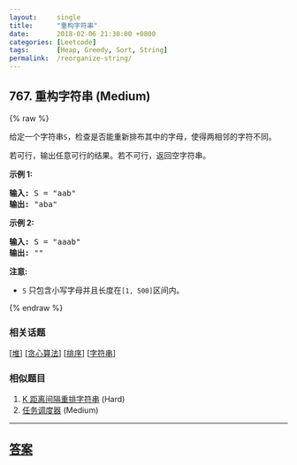 ```yaml
---
layout:     single
title:      "重构字符串"
date:       2018-02-06 21:30:00 +0800
categories: [Leetcode]
tags:       [Heap, Greedy, Sort, String]
permalink:  /reorganize-string/
---
```


## 767. 重构字符串 (Medium)

{% raw %}

<p>给定一个字符串<code>S</code>，检查是否能重新排布其中的字母，使得两相邻的字符不同。</p>

<p>若可行，输出任意可行的结果。若不可行，返回空字符串。</p>

<p><strong>示例&nbsp;1:</strong></p>

<pre>
<strong>输入:</strong> S = &quot;aab&quot;
<strong>输出:</strong> &quot;aba&quot;
</pre>

<p><strong>示例 2:</strong></p>

<pre>
<strong>输入:</strong> S = &quot;aaab&quot;
<strong>输出:</strong> &quot;&quot;
</pre>

<p><strong>注意:</strong></p>

<ul>
	<li><code>S</code> 只包含小写字母并且长度在<code>[1, 500]</code>区间内。</li>
</ul>

{% endraw %}

### 相关话题
  [[堆](https://github.com/openset/leetcode/tree/master/tag/heap/README.md)]
  [[贪心算法](https://github.com/openset/leetcode/tree/master/tag/greedy/README.md)]
  [[排序](https://github.com/openset/leetcode/tree/master/tag/sort/README.md)]
  [[字符串](https://github.com/openset/leetcode/tree/master/tag/string/README.md)]

### 相似题目
  1. [K 距离间隔重排字符串](/rearrange-string-k-distance-apart) (Hard)
  1. [任务调度器](/task-scheduler) (Medium)

---

## [答案](https://github.com/openset/leetcode/tree/master/problems/reorganize-string)
